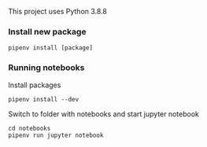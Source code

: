 This project uses Python 3.8.8

### Install new package

```
pipenv install [package]
```

### Running notebooks

Install packages

```
pipenv install --dev
```

Switch to folder with notebooks and start jupyter notebook
```
cd notebooks
pipenv run jupyter notebook
```
